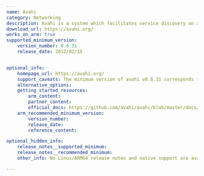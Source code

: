 ```yaml
---
name: Avahi
category: Networking
description: Avahi is a system which facilitates service discovery on a local network via the mDNS/DNS-SD protocol suite.
download_url: https://avahi.org/
works_on_arm: true
supported_minimum_version:
    version_number: 0.6.31
    release_date: 2012/02/15


optional_info:
    homepage_url: https://avahi.org/
    support_caveats: The minimum version of avahi v0.6.31 corresponds to ubuntu:14.04 and v0.7 to ubuntu:18.04.
    alternative_options:
    getting_started_resources:
        arm_content:
        partner_content:
        official_docs: https://github.com/avahi/avahi/blob/master/docs/INSTALL
    arm_recommended_minimum_version:
        version_number:
        release_date:
        reference_content:

optional_hidden_info:
    release_notes__supported_minimum:
    release_notes__recommended_minimum:
    other_info: No Linux/ARM64 release notes and native support are available. Installation and testing are done through "apt install avahi-daemon".

---
```

